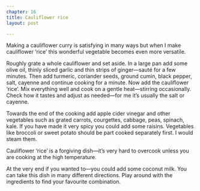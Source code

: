 ```yaml
---
chapter: 16
title: Cauliflower rice
layout: post

---
```

Making a cauliflower curry is satisfying in many ways but when I make cauliflower ‘rice’ this wonderful vegetable becomes even more versatile.

Roughly grate a whole cauliflower and set aside. In a large pan add some olive oil, thinly sliced garlic and thin strips of ginger—sauté for a few minutes. Then add turmeric, coriander seeds, ground cumin, black pepper, salt, cayenne and continue cooking for a minute. Now add the cauliflower ‘rice’. Mix everything well and cook on a gentle heat—stirring occasionally. Check how it tastes and adjust as needed—for me it’s usually the salt or cayenne.

Towards the end of the cooking add apple cider vinegar and other vegetables such as grated carrots, courgettes, cabbage, peas, spinach, kale. If you have made it very spicy you could add some raisins. Vegetables like broccoli or sweet potato should be part cooked separately first. I would steam them.

Cauliflower ‘rice’ is a forgiving dish—it’s very hard to overcook unless you are cooking at the high temperature.

At the very end if you wanted to—you could add some coconut milk. You can take this dish in many different directions. Play around with the ingredients to find your favourite combination.